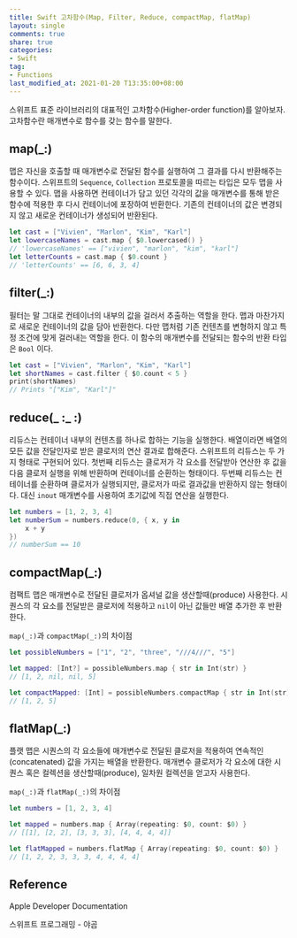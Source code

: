 ```yaml
---
title: Swift 고차함수(Map, Filter, Reduce, compactMap, flatMap)
layout: single
comments: true
share: true
categories: 
- Swift
tag:
- Functions
last_modified_at: 2021-01-20 T13:35:00+08:00
---
```



스위프트 표준 라이브러리의 대표적인 고차함수(Higher-order function)를 알아보자. 고차함수란 매개변수로 함수를 갖는 함수를 말한다.

## **map(_:)**

맵은 자신을 호출할 때 매개변수로 전달된 함수를 실행하여 그 결과를 다시 반환해주는 함수이다. 스위프트의 `Sequence`, `Collection` 프로토콜을 따르는 타입은 모두 맵을 사용할 수 있다. 맵을 사용하면 컨테이너가 담고 있던 각각의 값을 매개변수를 통해 받은 함수에 적용한 후 다시 컨테이너에 포장하여 반환한다. 기존의 컨테이너의 값은 변경되지 않고 새로운 컨테이너가 생성되어 반환된다. 

```swift
let cast = ["Vivien", "Marlon", "Kim", "Karl"]
let lowercaseNames = cast.map { $0.lowercased() }
// 'lowercaseNames' == ["vivien", "marlon", "kim", "karl"]
let letterCounts = cast.map { $0.count }
// 'letterCounts' == [6, 6, 3, 4]
```

## **filter(_:)**

필터는 말 그대로 컨테이너의 내부의 값을 걸러서 추출하는 역할을 한다. 맵과 마찬가지로 새로운 컨테이너의 값을 담아 반환한다. 다만 맵처럼 기존 컨텐츠를 변형하지 않고 특정 조건에 맞게 걸러내는 역할을 한다. 이 함수의 매개변수를 전달되는 함수의 반환 타입은 `Bool` 이다.

```swift
let cast = ["Vivien", "Marlon", "Kim", "Karl"]
let shortNames = cast.filter { $0.count < 5 }
print(shortNames)
// Prints "["Kim", "Karl"]"
```

## **reduce(_ :_ :)**

리듀스는 컨테이너 내부의 컨텐츠를 하나로 합하는 기능을 실행한다. 배열이라면 배열의 모든 값을 전달인자로 받은 클로저의 연산 결과로 합해준다. 스위프트의 리듀스는 두 가지 형태로 구현되어 있다. 첫번째 리듀스는 클로저가 각 요소를 전달받아 연산한 후 값을 다음 클로저 실행을 위해 반환하며 컨테이너를 순환하는 형태이다. 두번째 리듀스는 컨테이너를 순환하며 클로저가 실행되지만, 클로저가 따로 결과값을 반환하지 않는 형태이다. 대신 `inout` 매개변수를 사용하여 초기값에 직접 연산을 실행한다.

```swift
let numbers = [1, 2, 3, 4]
let numberSum = numbers.reduce(0, { x, y in
    x + y
})
// numberSum == 10
```

## **compactMap(_:)**

컴팩트 맵은 매개변수로 전달된 클로저가 옵셔널 값을 생산할때(produce) 사용한다. 시퀀스의 각 요소를 전달받은 클로저에 적용하고 `nil`이 아닌 값들만 배열 추가한 후 반환한다. 

`map(_:)`과 `compactMap(_:)`의 차이점

```swift
let possibleNumbers = ["1", "2", "three", "///4///", "5"]

let mapped: [Int?] = possibleNumbers.map { str in Int(str) }
// [1, 2, nil, nil, 5]

let compactMapped: [Int] = possibleNumbers.compactMap { str in Int(str) }
// [1, 2, 5]
```

## **flatMap(_:)**

플랫 맵은 시퀀스의 각 요소들에 매개변수로 전달된 클로저을 적용하여 연속적인(concatenated) 값을 가지는 배열을 반환한다. 매개변수 클로저가 각 요소에 대한 시퀀스 혹은 컬렉션을 생산할때(produce), 일차원 컬렉션을 얻고자 사용한다.  

`map(_:)`과 `flatMap(_:)`의 차이점

```swift
let numbers = [1, 2, 3, 4]

let mapped = numbers.map { Array(repeating: $0, count: $0) }
// [[1], [2, 2], [3, 3, 3], [4, 4, 4, 4]]

let flatMapped = numbers.flatMap { Array(repeating: $0, count: $0) }
// [1, 2, 2, 3, 3, 3, 4, 4, 4, 4]
```

## Reference
Apple Developer Documentation

스위프트 프로그래밍 - 야곰

